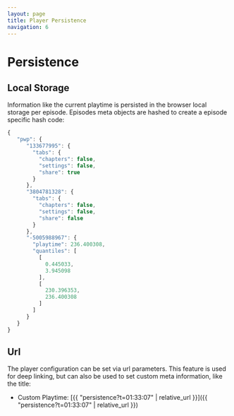 ```yaml
---
layout: page
title: Player Persistence
navigation: 6
---
```


# Persistence

<p id="example"></p>
<script src="{{ 'embed.js' | relative_url }}"></script>
<script>
    podlovePlayer('#example', './fixtures/example.json');
</script>

## Local Storage

Information like the current playtime is persisted in the browser local storage per episode.
Episodes meta objects are hashed to create a episode specific hash code:

```javascript
{
   "pwp": {
      "133677995": {
        "tabs": {
          "chapters": false,
          "settings": false,
          "share": true
        }
      },
      "3804781328": {
        "tabs": {
          "chapters": false,
          "settings": false,
          "share": false
        }
      },
      "-5005988967": {
        "playtime": 236.400308,
        "quantiles": [
          [
            0.445033,
            3.945098
          ],
          [
            230.396353,
            236.400308
          ]
        ]
      }
   }
}
```

## Url
The player configuration can be set via url parameters.
This feature is used for deep linking, but can also be used to set custom meta information, like the title:

- Custom Playtime: [{{ "persistence?t=01:33:07" | relative_url }}]({{ "persistence?t=01:33:07" | relative_url }})
